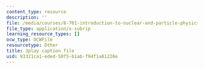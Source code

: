 ```yaml
---
content_type: resource
description: ''
file: /media/courses/8-701-introduction-to-nuclear-and-particle-physics-fall-2020/93321ca1eded50f5b1abf94f1a81226e_B53W30-GJ10.vtt
file_type: application/x-subrip
learning_resource_types: []
ocw_type: OCWFile
resourcetype: Other
title: 3play caption file
uid: 93321ca1-eded-50f5-b1ab-f94f1a81226e
---
```


